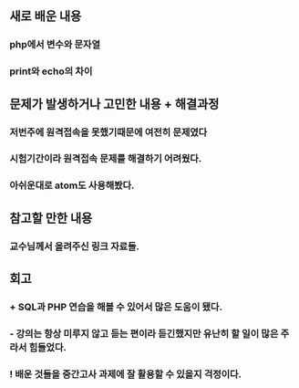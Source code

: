 ## 새로 배운 내용
### php에서 변수와 문자열
### print와 echo의 차이

## 문제가 발생하거나 고민한 내용 + 해결과정
### 저번주에 원격접속을 못했기때문에 여전히 문제였다
### 시험기간이라 원격접속 문제를 해결하기 어려웠다.
### 아쉬운대로 atom도 사용해봤다.

## 참고할 만한 내용
### 교수님께서 올려주신 링크 자료들.

## 회고
### + SQL과 PHP 연습을 해볼 수 있어서 많은 도움이 됐다.
### - 강의는 항상 미루지 않고 듣는 편이라 듣긴했지만 유난히 할 일이 많은 주라서 힘들었다.
### ! 배운 것들을 중간고사 과제에 잘 활용할 수 있을지 걱정이다.
